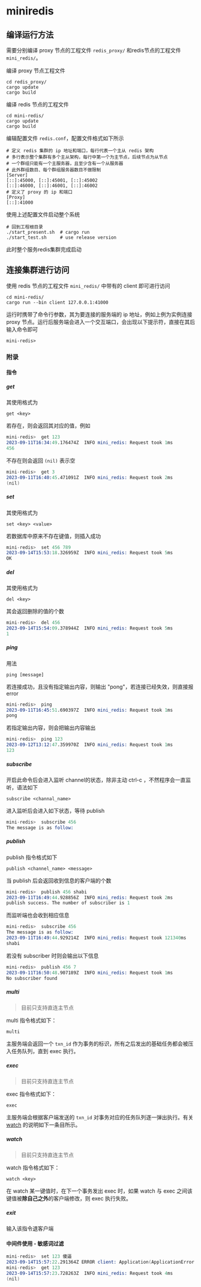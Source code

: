 # miniredis

## 编译运行方法

需要分别编译 proxy 节点的工程文件 `redis_proxy/` 和redis节点的工程文件 `mini_redis/`。

编译 proxy 节点工程文件

```shell
cd redis_proxy/
cargo update
cargo build
```

编译 redis 节点的工程文件

```shell
cd mini-redis/
cargo update
cargo build
```

编辑配置文件 `redis.conf`，配置文件格式如下所示

```shell
# 定义 redis 集群的 ip 地址和端口，每行代表一个主从 redis 架构
# 多行表示整个集群有多个主从架构，每行中第一个为主节点，后续节点为从节点
# 一个群组只能有一个主服务器，且至少含有一个从服务器
# 此外群组数目、每个群组服务器数目不做限制
[Server]
[::]:45000, [::]:45001, [::]:45002
[::]:46000, [::]:46001, [::]:46002
# 定义了 proxy 的 ip 和端口
[Proxy]
[::]:41000
```

使用上述配置文件启动整个系统

```shell
# 回到工程根目录
./start_present.sh  # cargo run
./start_test.sh     # use release version
```

此时整个服务redis集群完成启动

## 连接集群进行访问

使用 redis 节点的工程文件 `mini_redis/` 中带有的 client 即可进行访问

```shell
cd mini-redis/
cargo run --bin client 127.0.0.1:41000
```

运行时携带了命令行参数，其为要连接的服务端的 ip 地址，例如上例为实例连接 proxy 节点。运行后服务端会进入一个交互端口，会出现以下提示符，直接在其后输入命令即可
```
mini-redis> 
```

### 附录

#### 指令

##### get

其使用格式为
```
get <key>
```

若存在，则会返回其对应的值，例如
```s
mini-redis>  get 123
2023-09-11T16:34:49.176474Z  INFO mini_redis: Request took 1ms
456
```

不存在则会返回 `(nil)` 表示空

```s
mini-redis>  get 3
2023-09-11T16:40:45.471091Z  INFO mini_redis: Request took 2ms
(nil)
```

##### set

其使用格式为
```
set <key> <value>
```

若数据库中原来不存在键值，则插入成功
```s
mini-redis>  set 456 789
2023-09-14T15:53:18.326959Z  INFO mini_redis: Request took 5ms
OK
```

##### del

其使用格式为
```
del <key>
```

其会返回删除的值的个数
```s
mini-redis>  del 456
2023-09-14T15:54:09.378944Z  INFO mini_redis: Request took 5ms
1
```

##### ping

用法
```
ping [message]
```

若连接成功，且没有指定输出内容，则输出 "pong"，若连接已经失效，则直接报 error
```s
mini-redis>  ping    
2023-09-11T16:45:51.690397Z  INFO mini_redis: Request took 1ms
pong
```

若指定输出内容，则会把输出内容输出
```s
mini-redis>  ping 123
2023-09-12T13:12:47.359970Z  INFO mini_redis: Request took 1ms
123
```

##### subscribe

开启此命令后会进入监听 channel的状态，除非主动 ctrl-c ，不然程序会一直监听，语法如下
```
subscribe <channal_name>
```

进入监听后会进入如下状态，等待 publish
```s
mini-redis>  subscribe 456
The message is as follow: 

```

##### publish

publish 指令格式如下
```
publish <channel_name> <message>
```

当 publish 后会返回收到信息的客户端的个数
```s
mini-redis>  publish 456 shabi
2023-09-11T16:49:44.928856Z  INFO mini_redis: Request took 2ms
publish success. The number of subscriber is 1
```

而监听端也会收到相应信息
```s
mini-redis>  subscribe 456
The message is as follow: 
2023-09-11T16:49:44.929214Z  INFO mini_redis: Request took 121340ms
shabi

```

若没有 subscriber 时则会输出以下信息
```s
mini-redis>  publish 456 7
2023-09-11T16:50:48.907189Z  INFO mini_redis: Request took 1ms
No subscriber found
```

##### multi

> 目前只支持直连主节点

multi 指令格式如下：

``` shell
multi
```

主服务端会返回一个 `txn_id` 作为事务的标识，所有之后发出的基础任务都会被压入任务队列，直到 exec 执行。

##### exec

> 目前只支持直连主节点

exec 指令格式如下：

``` shell
exec
```

主服务端会根据客户端发送的 `txn_id` 对事务对应的任务队列逐一弹出执行。有关 [watch](#watch) 的说明如下一条目所示。

##### watch

> 目前只支持直连主节点

watch 指令格式如下：

``` shell
watch <key>
```

在 watch 某一键值时，在下一个事务发出 exec 时，如果 watch 与 exec 之间该键值被**除自己之外**的客户端修改，则 exec 执行失败。

##### exit

输入该指令退客户端

#### 中间件使用 - 敏感词过滤

```s
mini-redis>  set 123 傻逼
2023-09-14T15:57:22.291364Z ERROR client: Application(ApplicationError { kind: ApplicationErrorKind(0), message: "命令中有敏感词'傻逼'" })
mini-redis>  get 123
2023-09-14T15:57:23.728263Z  INFO mini_redis: Request took 4ms
(nil)
```
